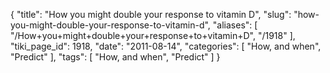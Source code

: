 {
    "title": "How you might double your response to vitamin D",
    "slug": "how-you-might-double-your-response-to-vitamin-d",
    "aliases": [
        "/How+you+might+double+your+response+to+vitamin+D",
        "/1918"
    ],
    "tiki_page_id": 1918,
    "date": "2011-08-14",
    "categories": [
        "How, and when",
        "Predict"
    ],
    "tags": [
        "How, and when",
        "Predict"
    ]
}